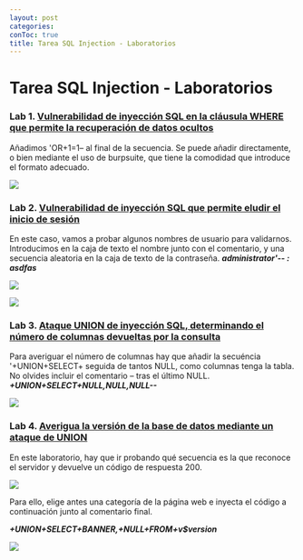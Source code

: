```yaml
---
layout: post
categories: 
conToc: true
title: Tarea SQL Injection - Laboratorios
---
```




# Tarea SQL Injection - Laboratorios




### Lab 1.  [Vulnerabilidad de inyección SQL en la cláusula WHERE que permite la recuperación de datos ocultos](https://portswigger.net/web-security/sql-injection/lab-retrieve-hidden-data)


Añadimos 'OR+1=1– al final de la secuencia.   Se puede añadir directamente, o bien mediante el uso de burpsuite, que tiene la comodidad que introduce el formato adecuado. 

![](https://github.com/savalls/savalls.github.io/blob/main/assets/img/lab_01.png?raw=true)





### Lab 2.  [Vulnerabilidad de inyección SQL que permite eludir el inicio de sesión](https://portswigger.net/web-security/sql-injection/lab-login-bypass)


En este caso, vamos a probar algunos nombres de usuario para validarnos.  Introducimos en la caja de texto el nombre junto con el comentario, y una secuencia aleatoria en la caja de texto de la contraseña.    ___administrator'-- : asdfas___

![](https://github.com/savalls/savalls.github.io/blob/main/assets/img/lab_02A.png?raw=true)




![](https://github.com/savalls/savalls.github.io/blob/main/assets/img/lab_02B.png?raw=true)



### Lab 3.  [Ataque UNION de inyección SQL, determinando el número de columnas devueltas por la consulta](https://portswigger.net/web-security/sql-injection/union-attacks/lab-determine-number-of-columns)


Para averiguar el número de columnas hay que añadir la secuéncia '+UNION+SELECT+ seguida de tantos NULL, como columnas tenga la tabla.  No olvides incluir el comentario – tras el último NULL.     ___+UNION+SELECT+NULL,NULL,NULL--___


![](https://github.com/savalls/savalls.github.io/blob/main/assets/img/lab_03.png?raw=true)



### Lab 4.  [Averigua la versión de la base de datos mediante un ataque de UNION](https://portswigger.net/web-security/sql-injection/examining-the-database/lab-querying-database-version-oracle)

En este laboratorio, hay que ir probando qué secuencia es la que reconoce el servidor y devuelve un código de respuesta 200.

![](https://github.com/savalls/savalls.github.io/blob/main/assets/img/lab_04A.png?raw=true)

Para ello, elige antes una categoría de la página web e inyecta el código a continuación junto al comentario final.

___+UNION+SELECT+BANNER,+NULL+FROM+v$version___


![](https://github.com/savalls/savalls.github.io/blob/main/assets/img/lab_04B.png?raw=true)
